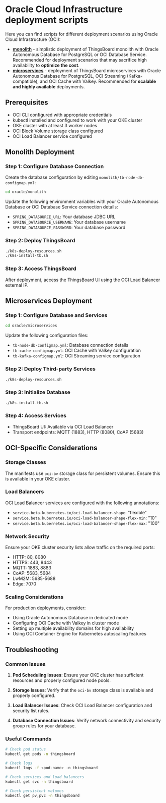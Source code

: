 # Oracle Cloud Infrastructure deployment scripts

Here you can find scripts for different deployment scenarios using Oracle Cloud Infrastructure (OCI):

- [**monolith**](#monolith-deployment) - simplistic deployment of ThingsBoard monolith 
with Oracle Autonomous Database for PostgreSQL or OCI Database Service. 
Recommended for deployment scenarios that may sacrifice high availability to **optimize the cost**.
- [**microservices**](#microservices-deployment) - deployment of ThingsBoard microservices 
with Oracle Autonomous Database for PostgreSQL, OCI Streaming (Kafka-compatible), 
and OCI Cache with Valkey. Recommended for **scalable and highly available** deployments.

## Prerequisites

- OCI CLI configured with appropriate credentials
- kubectl installed and configured to work with your OKE cluster
- OKE cluster with at least 3 worker nodes
- OCI Block Volume storage class configured
- OCI Load Balancer service configured

## Monolith Deployment

### Step 1: Configure Database Connection

Create the database configuration by editing `monolith/tb-node-db-configmap.yml`:

```bash
cd oracle/monolith
```

Update the following environment variables with your Oracle Autonomous Database or OCI Database Service connection details:

- `SPRING_DATASOURCE_URL`: Your database JDBC URL
- `SPRING_DATASOURCE_USERNAME`: Your database username
- `SPRING_DATASOURCE_PASSWORD`: Your database password

### Step 2: Deploy ThingsBoard

```bash
./k8s-deploy-resources.sh
./k8s-install-tb.sh
```

### Step 3: Access ThingsBoard

After deployment, access the ThingsBoard UI using the OCI Load Balancer external IP.

## Microservices Deployment

### Step 1: Configure Database and Services

```bash
cd oracle/microservices
```

Update the following configuration files:
- `tb-node-db-configmap.yml`: Database connection details
- `tb-cache-configmap.yml`: OCI Cache with Valkey configuration
- `tb-kafka-configmap.yml`: OCI Streaming service configuration

### Step 2: Deploy Third-party Services

```bash
./k8s-deploy-resources.sh
```

### Step 3: Initialize Database

```bash
./k8s-install-tb.sh
```

### Step 4: Access Services

- ThingsBoard UI: Available via OCI Load Balancer
- Transport endpoints: MQTT (1883), HTTP (8080), CoAP (5683)

## OCI-Specific Considerations

### Storage Classes

The manifests use `oci-bv` storage class for persistent volumes. Ensure this is available in your OKE cluster.

### Load Balancers

OCI Load Balancer services are configured with the following annotations:
- `service.beta.kubernetes.io/oci-load-balancer-shape`: "flexible"
- `service.beta.kubernetes.io/oci-load-balancer-shape-flex-min`: "10"
- `service.beta.kubernetes.io/oci-load-balancer-shape-flex-max`: "100"

### Network Security

Ensure your OKE cluster security lists allow traffic on the required ports:
- HTTP: 80, 8080
- HTTPS: 443, 8443
- MQTT: 1883, 8883
- CoAP: 5683, 5684
- LwM2M: 5685-5688
- Edge: 7070

### Scaling Considerations

For production deployments, consider:
- Using Oracle Autonomous Database in dedicated mode
- Configuring OCI Cache with Valkey in cluster mode
- Setting up multiple availability domains for high availability
- Using OCI Container Engine for Kubernetes autoscaling features

## Troubleshooting

### Common Issues

1. **Pod Scheduling Issues**: Ensure your OKE cluster has sufficient resources and properly configured node pools.

2. **Storage Issues**: Verify that the `oci-bv` storage class is available and properly configured.

3. **Load Balancer Issues**: Check OCI Load Balancer configuration and security list rules.

4. **Database Connection Issues**: Verify network connectivity and security group rules for your database.

### Useful Commands

```bash
# Check pod status
kubectl get pods -n thingsboard

# Check logs
kubectl logs -f <pod-name> -n thingsboard

# Check services and load balancers
kubectl get svc -n thingsboard

# Check persistent volumes
kubectl get pv,pvc -n thingsboard
```
